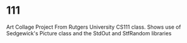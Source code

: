 # 111

Art Collage Project From Rutgers University CS111 class. Shows use of Sedgewick's Picture class and the StdOut and StfRandom libraries

